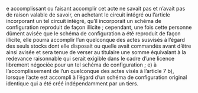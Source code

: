 e
accomplissant ou faisant accomplir cet acte ne savait pas et n’avait pas
de raison valable de savoir, en achetant le circuit intégré ou l’article
incorporant un tel circuit intégré, qu’il incorporait un schéma de
configuration reproduit de façon illicite ; cependant, une fois cette
personne dûment avisée que le schéma de configuration a été reproduit
de façon illicite, elle pourra accomplir l’un quelconque des actes susvisés
à l’égard des seuls stocks dont elle disposait ou quelle avait commandés
avant d’être ainsi avisée et sera tenue de verser au titulaire une somme
équivalant à la redevance raisonnable qui serait exigible dans le cadre
d’une licence librement négociée pour un tel schéma de configuration ;
e) à l’accomplissement de l’un quelconque des actes visés à l’article 7 b),
lorsque l’acte est accompli à l’égard d’un schéma de configuration original
identique qui a été créé indépendamment par un tiers.